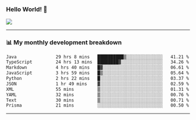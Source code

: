 ### Hello World! 👋

<a>
  <img align="center" src="https://github-readme-stats.vercel.app/api?username=megatunger&count_private=true&include_all_commits=true&bg_color=30,56CCF2,2F80ED&title_color=fff&text_color=fff" />
</a>

------
### 📊 My monthly development breakdown

<!--START_SECTION:waka-->

```txt
Java               29 hrs 8 mins   ██████████▒░░░░░░░░░░░░░░   41.21 %
TypeScript         24 hrs 13 mins  ████████▓░░░░░░░░░░░░░░░░   34.26 %
Markdown           4 hrs 40 mins   █▓░░░░░░░░░░░░░░░░░░░░░░░   06.61 %
JavaScript         3 hrs 59 mins   █▒░░░░░░░░░░░░░░░░░░░░░░░   05.64 %
Python             2 hrs 22 mins   █░░░░░░░░░░░░░░░░░░░░░░░░   03.37 %
JSON               1 hr 49 mins    ▓░░░░░░░░░░░░░░░░░░░░░░░░   02.59 %
XML                55 mins         ▒░░░░░░░░░░░░░░░░░░░░░░░░   01.31 %
YAML               32 mins         ▒░░░░░░░░░░░░░░░░░░░░░░░░   00.76 %
Text               30 mins         ▒░░░░░░░░░░░░░░░░░░░░░░░░   00.71 %
Prisma             21 mins         ░░░░░░░░░░░░░░░░░░░░░░░░░   00.50 %
```

<!--END_SECTION:waka-->

------
